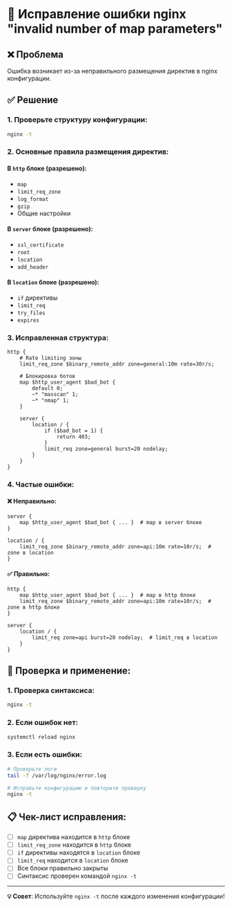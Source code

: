 # 🔧 Исправление ошибки nginx "invalid number of map parameters"

## ❌ Проблема
Ошибка возникает из-за неправильного размещения директив в nginx конфигурации.

## ✅ Решение

### 1. Проверьте структуру конфигурации:
```bash
nginx -t
```

### 2. Основные правила размещения директив:

#### **В `http` блоке (разрешено):**
- `map`
- `limit_req_zone`
- `log_format`
- `gzip`
- Общие настройки

#### **В `server` блоке (разрешено):**
- `ssl_certificate`
- `root`
- `location`
- `add_header`

#### **В `location` блоке (разрешено):**
- `if` директивы
- `limit_req`
- `try_files`
- `expires`

### 3. Исправленная структура:

```nginx
http {
    # Rate limiting зоны
    limit_req_zone $binary_remote_addr zone=general:10m rate=30r/s;
    
    # Блокировка ботов
    map $http_user_agent $bad_bot {
        default 0;
        ~* "masscan" 1;
        ~* "nmap" 1;
    }
    
    server {
        location / {
            if ($bad_bot = 1) {
                return 403;
            }
            limit_req zone=general burst=20 nodelay;
        }
    }
}
```

### 4. Частые ошибки:

#### **❌ Неправильно:**
```nginx
server {
    map $http_user_agent $bad_bot { ... }  # map в server блоке
}

location / {
    limit_req_zone $binary_remote_addr zone=api:10m rate=10r/s;  # zone в location
}
```

#### **✅ Правильно:**
```nginx
http {
    map $http_user_agent $bad_bot { ... }  # map в http блоке
    limit_req_zone $binary_remote_addr zone=api:10m rate=10r/s;  # zone в http блоке
}

server {
    location / {
        limit_req zone=api burst=20 nodelay;  # limit_req в location
    }
}
```

## 🚀 Проверка и применение:

### 1. Проверка синтаксиса:
```bash
nginx -t
```

### 2. Если ошибок нет:
```bash
systemctl reload nginx
```

### 3. Если есть ошибки:
```bash
# Проверьте логи
tail -f /var/log/nginx/error.log

# Исправьте конфигурацию и повторите проверку
nginx -t
```

## 📋 Чек-лист исправления:

- [ ] `map` директива находится в `http` блоке
- [ ] `limit_req_zone` находится в `http` блоке
- [ ] `if` директивы находятся в `location` блоке
- [ ] `limit_req` находится в `location` блоке
- [ ] Все блоки правильно закрыты
- [ ] Синтаксис проверен командой `nginx -t`

---

**💡 Совет**: Используйте `nginx -t` после каждого изменения конфигурации!
